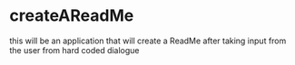 # createAReadMe
this will be an application that will create a ReadMe after taking input from the user from hard coded dialogue
